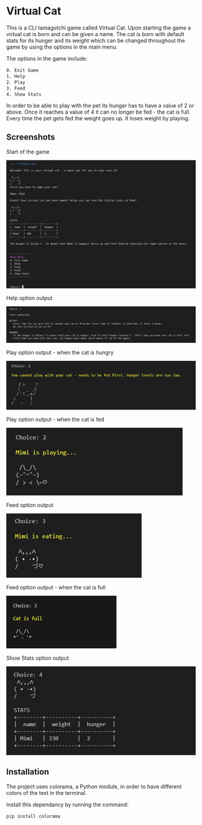 
# Virtual Cat

This is a CLI tamagotchi game called Virtual Cat. Upon starting the game a virtual cat is born and can be given a name. The cat is born with default stats for its hunger and its weight which can be changed throughout the game by using the options in the main menu.  

The options in the game include:
    
    0. Exit Game
    1. Help
    2. Play
    3. Feed
    4. Show Stats

In order to be able to play with the pet its hunger has to have a value of 2 or above. Once it reaches a value of 4 it can no longer be fed - the cat is full. Every time the pet gets fed the weight goes up. It loses weight by playing.
## Screenshots

Start of the game

![Start](/screenshots/1.png?raw=true "Start")


Help option output

![Choice 1](/screenshots/choice1.png?raw=true "Information")


Play option output - when the cat is hungry

![Choice 2](/screenshots/choice2-hungry.png?raw=true "Cannot Play")


Play option output - when the cat is fed

![Choice 2](/screenshots/choice2-notHungry.png?raw=true "Playing")


Feed option output

![Choice 3](/screenshots/choice3.png?raw=true "Eating")


Feed option output - when the cat is full

![Choice 3](/screenshots/full.png?raw=true "Full")


Show Stats option output

![Choice 4](/screenshots/choice4.png?raw=true "Show Stats")




## Installation

The project uses colorama, a Python module, in order to have different colors of the text in the terminal. 

Install this dependancy by running the command:

    pip install colorama

